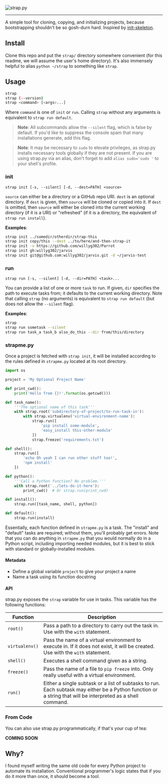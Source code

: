 ![strap.py](https://rawgit.com/willyg302/strap.py/master/strap-logo.svg "There's a snake in mah boot!")

---

A simple tool for cloning, copying, and initializing projects, because bootstrapping shouldn't be so gosh-durn hard. Inspired by [init-skeleton](https://github.com/paulmillr/init-skeleton).

## Install

Clone this repo and put the `strap/` directory somewhere convenient (for this readme, we will assume the user's home directory). It's also immensely helpful to alias `python ~/strap` to something like `strap`.

## Usage

```bash
strap
strap (--version)
strap <command> [<args>...]
```

Where `command` is one of `init` or `run`. Calling `strap` without any arguments is equivalent to `strap run default`.

> **Note**: All subcommands allow the `--silent` flag, which is false by default. If you'd like to suppress the console spam that many installations generate, add this flag.

> **Note**: It may be necessary to `sudo` to elevate privileges, as strap.py installs necessary tools globally if they are not present. If you are using strap.py via an alias, don't forget to add `alias sudo='sudo '` to your shell's profile.

### init

`strap init [-s, --silent] [-d, --dest=PATH] <source>`

`source` can either be a directory or a GitHub repo URI. `dest` is an optional directory. If `dest` is given, then `source` will be cloned or copied into it. If `dest` is omitted, then `source` will either be cloned into the current working directory (if it is a URI) or "refreshed" (if it is a directory, the equivalent of `strap run install`).

**Examples**:

```bash
strap init ../somedir/otherdir/strap-this
strap init copy/this --dest ../to/here/and-then-strap-it
strap init -v https://github.com/willyg302/Parrot
strap init gh:willyg302/jarvis
strap init git@github.com:willyg302/jarvis.git -d ~/jarvis-test
```

### run

`strap run [-s, --silent] [-d, --dir=PATH] <task>...`

You can provide a list of one or more `task` to run. If given, `dir` specifies the path to execute tasks from; it defaults to the current working directory. Note that calling `strap` (no arguments) is equivalent to `strap run default` (but does not allow the `--silent` flag).

**Examples**:

```bash
strap
strap run sometask --silent
strap run task_a task_b also_do_this --dir from/this/directory
```

### strapme.py

Once a project is fetched with `strap init`, it will be installed according to the rules defined in `strapme.py` located at its root directory.

```python
import os

project = 'My Optional Project Name'

def print_cwd():
    print('Hello from {}!'.format(os.getcwd()))

def task_name():
    '''The optional name of this task'''
    with strap.root('subdirectory-of-project/to-run-task-in'):
        with strap.virtualenv('virtual-environment-name'):
            strap.run([
                'pip install some-module',
                'easy_install this-other-module'
            ])
            strap.freeze('requirements.txt')

def shell():
    strap.run([
        'echo Oh yeah I can run other stuff too!',
        'npm install'
    ])

def python():
    '''Call a Python function? No problem.'''
    with strap.root('../lets-do-it-here'):
        print_cwd()  # Or strap.run(print_cwd)

def install():
    strap.run([task_name, shell, python])

def default():
    strap.run(install)
```

Essentially, each function defined in `strapme.py` is a task. The "install" and "default" tasks are required; without them, you'll probably get errors. Note that you can do anything in `strapme.py` that you would normally do in a Python script, including importing needed modules, but it is best to stick with standard or globally-installed modules.

#### Metadata

- Define a global variable `project` to give your project a name
- Name a task using its function docstring

#### API

strap.py exposes the `strap` variable for use in tasks. This variable has the following functions:

Function       | Description
-------------- | -----------
`root()`       | Pass a path to a directory to carry out the task in. Use with the `with` statement.
`virtualenv()` | Pass the name of a virtual environment to execute in. If it does not exist, it will be created. Use with the `with` statement.
`shell()`      | Executes a shell command given as a string.
`freeze()`     | Pass the name of a file to `pip freeze` into. Only really useful with a virtual environment.
`run()`        | Either a single subtask or a list of subtasks to run. Each subtask may either be a Python function or a string that will be interpreted as a shell command.

### From Code

You can also use strap.py programmatically, if that's your cup of tea:

**COMING SOON**

## Why?

I found myself writing the same old code for every Python project to automate its installation. Conventional programmer's logic states that if you do it more than once, it should become a tool.
